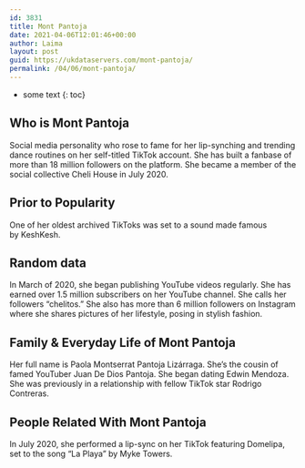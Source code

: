 ```yaml
---
id: 3831
title: Mont Pantoja
date: 2021-04-06T12:01:46+00:00
author: Laima
layout: post
guid: https://ukdataservers.com/mont-pantoja/
permalink: /04/06/mont-pantoja/
---
```


* some text
{: toc}


## Who is Mont Pantoja
                  
                  
                  
Social media personality who rose to fame for her lip-synching and trending dance routines on her self-titled TikTok account. She has built a fanbase of more than 18 million followers on the platform. She became a member of the social collective Cheli House in July 2020. 
                  
              
            
              
            
                
                
                
## Prior to Popularity
                  
                  
                  
One of her oldest archived TikToks was set to a sound made famous by KeshKesh. 
                  
              
            
              
            
                
                
                
## Random data
                  
                  
                  
In March of 2020, she began publishing YouTube videos regularly. She has earned over 1.5 million subscribers on her YouTube channel. She calls her followers &#8220;chelitos.&#8221; She also has more than 6 million followers on Instagram where she shares pictures of her lifestyle, posing in stylish fashion.
                  
              
            
              
            
                
                
                
## Family & Everyday Life of Mont Pantoja
                  
                  
                  
Her full name is Paola Montserrat Pantoja Lizárraga. She&#8217;s the cousin of famed YouTuber Juan De Dios Pantoja. She began dating Edwin Mendoza. She was previously in a relationship with fellow TikTok star Rodrigo Contreras. 
                  
              
            
              
            
                
                
                
## People Related With Mont Pantoja
                  
                  
                  
In July 2020, she performed a lip-sync on her TikTok featuring Domelipa, set to the song &#8220;La Playa&#8221; by Myke Towers.
                  
              
            
              
            
                
              
            
              
              
            
            
              
            
          
          
          